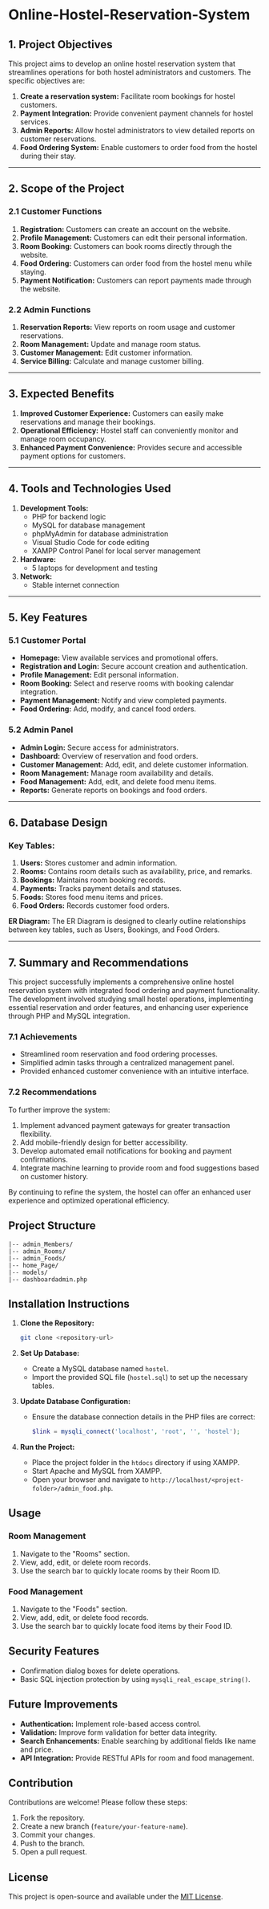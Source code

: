 # Online-Hostel-Reservation-System

## 1. Project Objectives

This project aims to develop an online hostel reservation system that streamlines operations for both hostel administrators and customers. The specific objectives are:

1. **Create a reservation system:** Facilitate room bookings for hostel customers.
2. **Payment Integration:** Provide convenient payment channels for hostel services.
3. **Admin Reports:** Allow hostel administrators to view detailed reports on customer reservations.
4. **Food Ordering System:** Enable customers to order food from the hostel during their stay.

---

## 2. Scope of the Project

### 2.1 Customer Functions

1. **Registration:** Customers can create an account on the website.
2. **Profile Management:** Customers can edit their personal information.
3. **Room Booking:** Customers can book rooms directly through the website.
4. **Food Ordering:** Customers can order food from the hostel menu while staying.
5. **Payment Notification:** Customers can report payments made through the website.

### 2.2 Admin Functions

1. **Reservation Reports:** View reports on room usage and customer reservations.
2. **Room Management:** Update and manage room status.
3. **Customer Management:** Edit customer information.
4. **Service Billing:** Calculate and manage customer billing.

---

## 3. Expected Benefits

1. **Improved Customer Experience:** Customers can easily make reservations and manage their bookings.
2. **Operational Efficiency:** Hostel staff can conveniently monitor and manage room occupancy.
3. **Enhanced Payment Convenience:** Provides secure and accessible payment options for customers.

---

## 4. Tools and Technologies Used

1. **Development Tools:**
   - PHP for backend logic
   - MySQL for database management
   - phpMyAdmin for database administration
   - Visual Studio Code for code editing
   - XAMPP Control Panel for local server management
2. **Hardware:**
   - 5 laptops for development and testing
3. **Network:**
   - Stable internet connection

---

## 5. Key Features

### 5.1 Customer Portal

- **Homepage:** View available services and promotional offers.
- **Registration and Login:** Secure account creation and authentication.
- **Profile Management:** Edit personal information.
- **Room Booking:** Select and reserve rooms with booking calendar integration.
- **Payment Management:** Notify and view completed payments.
- **Food Ordering:** Add, modify, and cancel food orders.

### 5.2 Admin Panel

- **Admin Login:** Secure access for administrators.
- **Dashboard:** Overview of reservation and food orders.
- **Customer Management:** Add, edit, and delete customer information.
- **Room Management:** Manage room availability and details.
- **Food Management:** Add, edit, and delete food menu items.
- **Reports:** Generate reports on bookings and food orders.

---

## 6. Database Design

### Key Tables:

1. **Users:** Stores customer and admin information.
2. **Rooms:** Contains room details such as availability, price, and remarks.
3. **Bookings:** Maintains room booking records.
4. **Payments:** Tracks payment details and statuses.
5. **Foods:** Stores food menu items and prices.
6. **Food Orders:** Records customer food orders.

**ER Diagram:** The ER Diagram is designed to clearly outline relationships between key tables, such as Users, Bookings, and Food Orders.

---

## 7. Summary and Recommendations

This project successfully implements a comprehensive online hostel reservation system with integrated food ordering and payment functionality. The development involved studying small hostel operations, implementing essential reservation and order features, and enhancing user experience through PHP and MySQL integration.

### 7.1 Achievements

- Streamlined room reservation and food ordering processes.
- Simplified admin tasks through a centralized management panel.
- Provided enhanced customer convenience with an intuitive interface.

### 7.2 Recommendations

To further improve the system:

1. Implement advanced payment gateways for greater transaction flexibility.
2. Add mobile-friendly design for better accessibility.
3. Develop automated email notifications for booking and payment confirmations.
4. Integrate machine learning to provide room and food suggestions based on customer history.

By continuing to refine the system, the hostel can offer an enhanced user experience and optimized operational efficiency.


## Project Structure
```
|-- admin_Members/
|-- admin_Rooms/
|-- admin_Foods/
|-- home_Page/
|-- models/
|-- dashboardadmin.php
```

## Installation Instructions
1. **Clone the Repository:**
   ```bash
   git clone <repository-url>
   ```

2. **Set Up Database:**
   - Create a MySQL database named `hostel`.
   - Import the provided SQL file (`hostel.sql`) to set up the necessary tables.

3. **Update Database Configuration:**
   - Ensure the database connection details in the PHP files are correct:
     ```php
     $link = mysqli_connect('localhost', 'root', '', 'hostel');
     ```

4. **Run the Project:**
   - Place the project folder in the `htdocs` directory if using XAMPP.
   - Start Apache and MySQL from XAMPP.
   - Open your browser and navigate to `http://localhost/<project-folder>/admin_food.php`.

## Usage
### Room Management
1. Navigate to the "Rooms" section.
2. View, add, edit, or delete room records.
3. Use the search bar to quickly locate rooms by their Room ID.

### Food Management
1. Navigate to the "Foods" section.
2. View, add, edit, or delete food records.
3. Use the search bar to quickly locate food items by their Food ID.

## Security Features
- Confirmation dialog boxes for delete operations.
- Basic SQL injection protection by using `mysqli_real_escape_string()`.

## Future Improvements
- **Authentication:** Implement role-based access control.
- **Validation:** Improve form validation for better data integrity.
- **Search Enhancements:** Enable searching by additional fields like name and price.
- **API Integration:** Provide RESTful APIs for room and food management.

## Contribution
Contributions are welcome! Please follow these steps:
1. Fork the repository.
2. Create a new branch (`feature/your-feature-name`).
3. Commit your changes.
4. Push to the branch.
5. Open a pull request.

## License
This project is open-source and available under the [MIT License](LICENSE).

